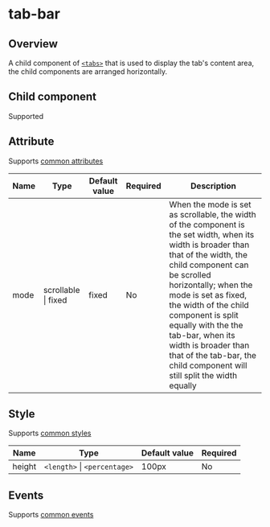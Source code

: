 # tab-bar

## Overview

A child component of [`<tabs>`](tabs.html) that is used to display the tab's content area, the child components are arranged horizontally.

## Child component

Supported

## Attribute

Supports [common attributes](common-attributes.md)

| Name | Type                | Default value | Required | Description                              |
| ---- | ------------------- | ------------- | -------- | ---------------------------------------- |
| mode | scrollable &#124; fixed | fixed         | No       | When the mode is set as scrollable, the width of the component is the set width, when its width is broader than that of the width, the child component can be scrolled horizontally; when the mode is set as fixed, the width of the child component is split equally with the the tab-bar, when its width is broader than that of the tab-bar, the child component will still split the width equally |

## Style

Supports [common styles](common-styles.md)

| Name | Type                 | Default value | Required |
| -------- | ------------------------ | ----------------- | ------------ |
| height   | `<length>` &#124; `<percentage>` | 100px             | No           |

## Events

Supports [common events](common-events.md)

